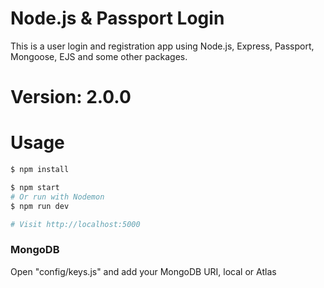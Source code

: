 # Node.js & Passport Login

This is a user login and registration app using Node.js, Express, Passport, Mongoose, EJS and some other packages.

# Version: 2.0.0

# Usage

```sh
$ npm install
```

```sh
$ npm start
# Or run with Nodemon
$ npm run dev

# Visit http://localhost:5000
```

### MongoDB

Open "config/keys.js" and add your MongoDB URI, local or Atlas
